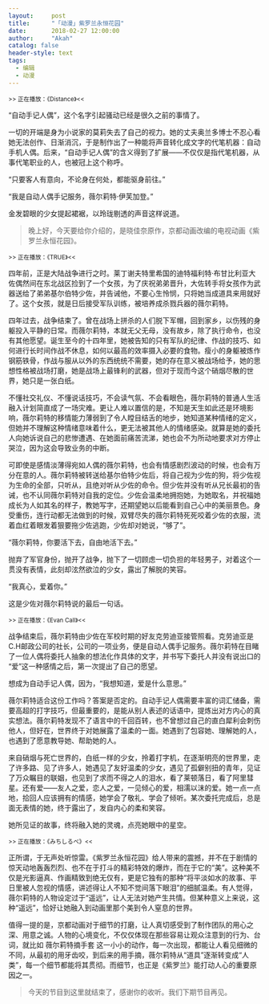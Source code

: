 ```yaml
---
layout:     post
title:      "「动漫」紫罗兰永恒花园"
date:       2018-02-27 12:00:00
author:     "Akah"
catalog: false
header-style: text
tags:
  - 编辑
  - 动漫
---
```


<small> >> 正在播放：《Distance》<< </small>

“自动手记人偶”，这个名字引起骚动已经是很久之前的事情了。

一切的开端是身为小说家的莫莉失去了自己的视力。她的丈夫奥兰多博士不忍心看她无法创作、日渐消沉，于是制作出了一种能将声音转化成文字的代笔机器：自动手机人偶。后来，“自动手记人偶”的含义得到了扩展——不仅仅是指代笔机器，从事代笔职业的人，也被冠上这个称呼。　

“只要客人有意向，不论身在何处，都能驱身前往。”

“我是自动人偶手记服务，薇尔莉特·伊芙加登。”

金发碧眼的少女提起裙裾，以玲珑剔透的声音这样说道。



> 晚上好，今天要给你介绍的，是晓佳奈原作，京都动画改编的电视动画《紫罗兰永恒花园》。

 

<small> >> 正在播放：《TRUE》<< </small>

四年前，正是大陆战争进行之时。莱丁谢夫特里希国的迪特福利特·布甘比利亚大佐偶然间在东北战区捡到了一个女孩，为了庆祝弟弟晋升，大佐转手将女孩作为武器送给了弟弟基尔伯特少佐，并告诫他，不要心生怜悯，只将她当成道具来用就好了。这个女孩，就是日后接受军队训练，被培养成杀戮兵器的薇尔莉特。

四年过去，战争结束了。曾在战场上拼杀的人们脱下军帽，回到家乡，以伤残的身躯投入平静的日常。而薇尔莉特，本就无父无母，没有故乡，除了执行命令，也没有其他愿望。诞生至今的十四年里，她被告知的只有军队的纪律、作战的技巧、如何进行长时间作战不休息，如何以最高的效率摄入必要的食物。瘦小的身躯被炼作钢筋铁骨，作战与服从以外的东西统统不需要，她的存在意义被战场给予，她的思想性格被战场打磨，她是战场上最锋利的武器，但对于现而今这个硝烟尽散的世界，她只是一张白纸。

不懂社交礼仪、不懂说话技巧，不会读气氛、不会看眼色，薇尔莉特的普通人生活融入计划简直成了一场灾难。更让人难以置信的是，不知是天生如此还是环境影响，薇尔莉特的移情能力薄弱到了令人瞠目结舌的地步，她知道某种情绪的定义，但她并不理解这种情绪意味着什么，更无法被其他人的情绪感染。就算是她的委托人向她诉说自己的悲惨遭遇、在她面前痛苦流涕，她也会不为所动地要求对方停止哭泣，因为这会导致业务的中断。

可即使是感情淡薄得宛如人偶的薇尔莉特，也会有情感剧烈波动的时候，也会有万分在意的人。薇尔莉特被转送给基尔伯特少佐后，将自己视为少佐的狗，将少佐视为生命的全部，只听从，且绝对听从少佐的命令。但少佐并没有听从兄长最初的告诫，也不认同薇尔莉特对自我的定位。少佐会温柔地拥抱她，为她取名，并祝福她成长为人如其名的样子，教她写字，还期望她以后能看到自己心中的美丽景色。身受重伤，连行动都无法做到的时候，双臂尽失的薇尔莉特死死咬着少佐的衣服，流着血红着眼发着狠要拖少佐逃跑，少佐却对她说，“够了”。

“薇尔莉特，你要活下去，自由地活下去。”

抛弃了军官身份，抛开了战争，抛下了一切顾虑一切负担的年轻男子，对着这个一贯没有表情，此刻却泫然欲泣的少女，露出了解脱的笑容。

“我真心，爱着你。”

这是少佐对薇尔莉特说的最后一句话。

 

<small> >> 正在播放：《Evan Call》<< </small>

战争结束后，薇尔莉特由少佐在军校时期的好友克劳迪亚接管照看。克劳迪亚是C.H邮政公司的社长，公司的一项业务，便是自动人偶手记服务。薇尔莉特在目睹了一位人偶将委托人抽象的想法化作具体的文字，并书写下委托人并没有说出口的 “爱”这一种感情之后，第一次提出了自己的愿望。

想成为自动手记人偶，因为，“我想知道，爱是什么意思。”

薇尔莉特适合这份工作吗？答案是否定的。自动手记人偶需要丰富的词汇储备，需要高超的打字技巧，但最重要的，是能从别人表述的话语中，提炼出对方内心的真实想法。薇尔莉特发现不了语言中的千回百转，也不曾想过自己的直白犀利会刺伤他人，但好在，世界终于对她展露了温柔的一面。她遇到了包容她、理解她的人，也遇到了愿意教导她、帮助她的人。

来自硝烟与死亡世界的，白纸一样的少女，拎着打字机，在逐渐明亮的世界里，走了许多路、见了许多人，她遇见了友好温柔的少女，遇见了孤僻别扭的青年，见证了万众瞩目的联姻，也见到了求而不得之人的泪水，看了莱顿落日，看了阿里彗星。还有爱——友人之爱，恋人之爱，一见倾心的爱，相濡以沫的爱。她一点一点地，拾回人应该拥有的情感，她学会了敬礼、学会了倾听。某次委托完成后，总是面无表情的她，终于露出了，发自内心的柔和笑容。

她所见证的故事，终将融入她的灵魂，点亮她眼中的星空。

 

<small> >> 正在播放：《みちしるべ》<< </small>

正所谓，于无声处听惊雷。《紫罗兰永恒花园》给人带来的震撼，并不在于剧情的惊天动地轰轰烈烈、也不在于打斗的精彩特效的爆炸，而在于它的“美”。这种美不仅是光影逼真、作画精致到绝无仅有，更是它独有的那种“将平淡如水的故事、平日里被人忽视的情感，讲述得让人不知不觉间落下眼泪”的细腻温柔。有人觉得，薇尔莉特的人物设定过于“遥远”，让人无法对她产生共情。但某种意义上来说，这种“遥远”，恰好让她融入到动画里那个美到令人窒息的世界。

值得一提的是，京都动画对于细节的打磨，让人真切感受到了制作团队的用心之深、用意之诚。人物的心境变化，不仅仅体现在那些容易让观众注意到的行为、台词，就比如 薇尔莉特摘手套 这一小小的动作，每一次出现，都能让人看见细微的不同，从最初的用牙齿咬，到后来的用手摘，薇尔莉特从“道具”逐渐转变成“人类”，每一个细节都能将其贯彻。而细节，也正是《紫罗兰》能打动人心的重要原因之一。




> 今天的节目到这里就结束了，感谢你的收听。我们下期节目再见。



